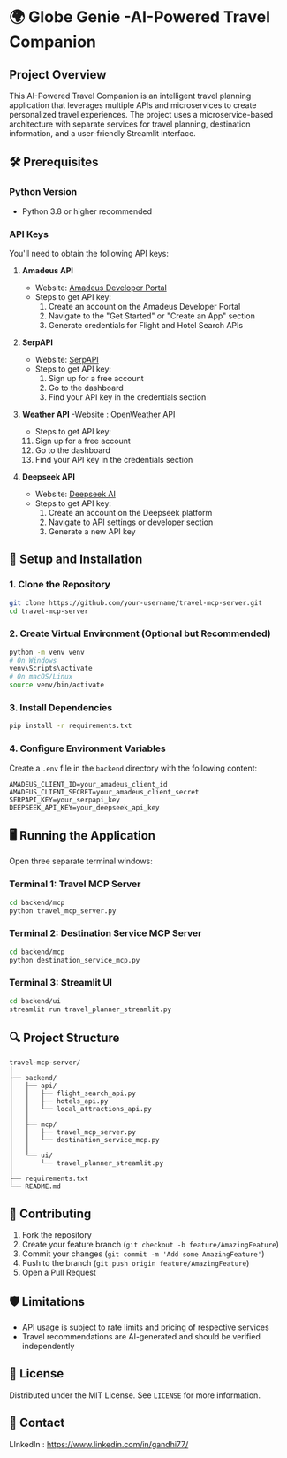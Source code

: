 # 🌍 Globe Genie -AI-Powered Travel Companion

## Project Overview

This AI-Powered Travel Companion is an intelligent travel planning application that leverages multiple APIs and microservices to create personalized travel experiences. The project uses a microservice-based architecture with separate services for travel planning, destination information, and a user-friendly Streamlit interface.

## 🛠 Prerequisites

### Python Version
- Python 3.8 or higher recommended

### API Keys
You'll need to obtain the following API keys:

1. **Amadeus API**
   - Website: [Amadeus Developer Portal](https://developers.amadeus.com/)
   - Steps to get API key:
     1. Create an account on the Amadeus Developer Portal
     2. Navigate to the "Get Started" or "Create an App" section
     3. Generate credentials for Flight and Hotel Search APIs

2. **SerpAPI**
   - Website: [SerpAPI](https://serpapi.com/)
   - Steps to get API key:
     1. Sign up for a free account
     2. Go to the dashboard
     3. Find your API key in the credentials section
3. **Weather API**
    -Website : [OpenWeather API](https://openweathermap.org/api)
    - Steps to get API key:
    11. Sign up for a free account
     2. Go to the dashboard
     3. Find your API key in the credentials section
3. **Deepseek API**
   - Website: [Deepseek AI](https://platform.deepseek.com/)
   - Steps to get API key:
     1. Create an account on the Deepseek platform
     2. Navigate to API settings or developer section
     3. Generate a new API key

## 🚀 Setup and Installation

### 1. Clone the Repository
```bash
git clone https://github.com/your-username/travel-mcp-server.git
cd travel-mcp-server
```

### 2. Create Virtual Environment (Optional but Recommended)
```bash
python -m venv venv
# On Windows
venv\Scripts\activate
# On macOS/Linux
source venv/bin/activate
```

### 3. Install Dependencies
```bash
pip install -r requirements.txt
```

### 4. Configure Environment Variables
Create a `.env` file in the `backend` directory with the following content:
```
AMADEUS_CLIENT_ID=your_amadeus_client_id
AMADEUS_CLIENT_SECRET=your_amadeus_client_secret
SERPAPI_KEY=your_serpapi_key
DEEPSEEK_API_KEY=your_deepseek_api_key
```

## 🖥️ Running the Application

Open three separate terminal windows:

### Terminal 1: Travel MCP Server
```bash
cd backend/mcp
python travel_mcp_server.py
```

### Terminal 2: Destination Service MCP Server
```bash
cd backend/mcp
python destination_service_mcp.py
```

### Terminal 3: Streamlit UI
```bash
cd backend/ui
streamlit run travel_planner_streamlit.py
```

## 🔍 Project Structure
```
travel-mcp-server/
│
├── backend/
│   ├── api/
│   │   ├── flight_search_api.py
│   │   ├── hotels_api.py
│   │   └── local_attractions_api.py
│   │
│   ├── mcp/
│   │   ├── travel_mcp_server.py
│   │   └── destination_service_mcp.py
│   │
│   └── ui/
│       └── travel_planner_streamlit.py
│
├── requirements.txt
└── README.md
```

## 🤝 Contributing
1. Fork the repository
2. Create your feature branch (`git checkout -b feature/AmazingFeature`)
3. Commit your changes (`git commit -m 'Add some AmazingFeature'`)
4. Push to the branch (`git push origin feature/AmazingFeature`)
5. Open a Pull Request

## 🛡️ Limitations
- API usage is subject to rate limits and pricing of respective services
- Travel recommendations are AI-generated and should be verified independently

## 📄 License
Distributed under the MIT License. See `LICENSE` for more information.

## 📧 Contact
LInkedIn : https://www.linkedin.com/in/gandhi77/